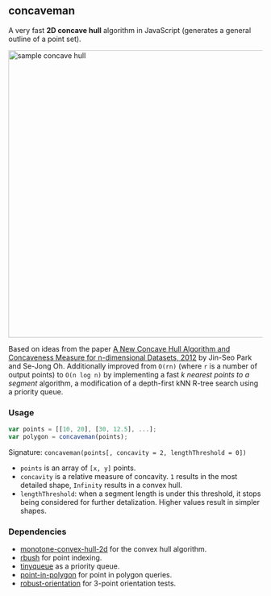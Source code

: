 ## concaveman

A very fast **2D concave hull** algorithm in JavaScript (generates a general outline of a point set).

<img width="570" alt="sample concave hull" src="https://cloud.githubusercontent.com/assets/25395/12975726/ada2ad10-d0c6-11e5-96c8-6e42c995e0e2.png">

Based on ideas from the paper
[A New Concave Hull Algorithm and Concaveness Measure
for n-dimensional Datasets, 2012](http://www.iis.sinica.edu.tw/page/jise/2012/201205_10.pdf)
by Jin-Seo Park and Se-Jong Oh.
Additionally improved from `O(rn)` (where `r` is a number of output points) to `O(n log n)`
by implementing a fast _k nearest points to a segment_ algorithm,
a modification of a depth-first kNN R-tree search using a priority queue.

### Usage

```js
var points = [[10, 20], [30, 12.5], ...];
var polygon = concaveman(points);
```

Signature: `concaveman(points[, concavity = 2, lengthThreshold = 0])`

- `points` is an array of `[x, y]` points.
- `concavity` is a relative measure of concavity. `1` results in the most detailed shape, `Infinity` results in a convex hull.
- `lengthThreshold`: when a segment length is under this threshold, it stops being considered for further detalization.
Higher values result in simpler shapes.

### Dependencies

- [monotone-convex-hull-2d](https://github.com/mikolalysenko/monotone-convex-hull-2d) for the convex hull algorithm.
- [rbush](https://github.com/mourner/rbush) for point indexing.
- [tinyqueue](https://github.com/mourner/tinyqueue) as a priority queue.
- [point-in-polygon](https://github.com/substack/point-in-polygon) for point in polygon queries.
- [robust-orientation](https://github.com/mikolalysenko/robust-orientation) for 3-point orientation tests.
